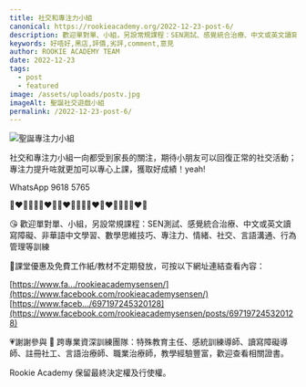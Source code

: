 ```yaml
---
title: 社交和專注力小組
canonical: https://rookieacademy.org/2022-12-23-post-6/
description: 歡迎單對單、小組，另設常規課程：SEN測試、感覺統合治療、中文或英文讀寫障礙、非華語中文學習、數學思維技巧、專注力、情緒、社交、言語溝通、行為管理等訓練
keywords: 好唔好,黑店,評價,劣評,comment,意見
author: ROOKIE ACADEMY TEAM
date: 2022-12-23
tags:
  - post
  - featured
image: /assets/uploads/postv.jpg
imageAlt: 聖誕社交遊戲小組
permalink: /2022-12-23-post-6/
---
```

![聖誕專注力小組](/assets/uploads/postw.jpg)

社交和專注力小組一向都受到家長的關注，期待小朋友可以回復正常的社交活動；專注力提升咗就更加可以專心上課，獲取好成績！yeah!

WhatsApp 9618 5765 

🧡❤💛💚💚💛❤🧡🧡❤💛💚💚💛❤🧡❤💛💚💚💛❤🧡

😘 歡迎單對單、小組，另設常規課程：SEN測試、感覺統合治療、中文或英文讀寫障礙、非華語中文學習、數學思維技巧、專注力、情緒、社交、言語溝通、行為管理等訓練

🥰課堂優惠及免費工作紙/教材不定期發放，可按以下網址連結查看內容：

[https://www.fa.../rookieacademysensen/](https://www.facebook.com/rookieacademysensen/)
[https://www.faceb.../697197245320128](https://www.facebook.com/rookieacademysensen/posts/697197245320128)

💗謝謝參與 📝 跨專業資深訓練團隊：特殊教育主任、感統訓練導師、讀寫障礙導師、註冊社工、言語治療師、職業治療師，教學經驗豐富，歡迎查看相關證書。

Rookie Academy 保留最終決定權及行使權。